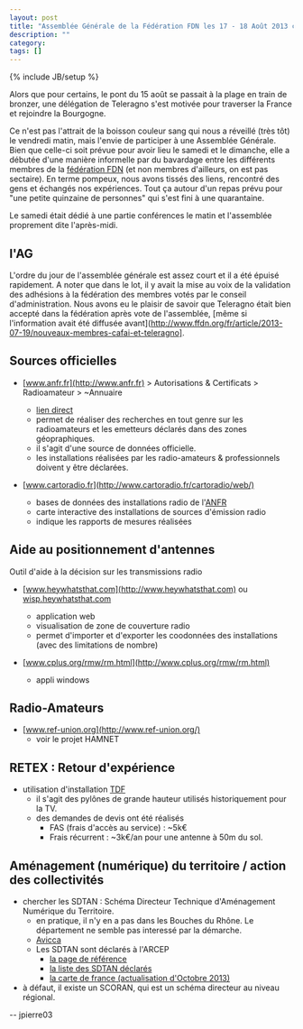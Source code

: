 ```yaml
---
layout: post
title: "Assemblée Générale de la Fédération FDN les 17 - 18 Août 2013 chez Pclight89"
description: ""
category: 
tags: []
---
```

{% include JB/setup %}

Alors que pour certains, le pont du 15 août se passait à la plage en train de bronzer, une délégation de Teleragno s'est motivée pour traverser la France et rejoindre la Bourgogne.

Ce n'est pas l'attrait de la boisson couleur sang qui nous a réveillé (très tôt) le vendredi matin, mais l'envie de participer à une Assemblée Générale.
Bien que celle-ci soit prévue pour avoir lieu le samedi et le dimanche, elle a débutée d'une manière informelle par du bavardage entre les différents membres de la [fédération FDN](http://www.ffdn.org/fr/principes-fondateurs) (et non membres d'ailleurs, on est pas sectaire).
En terme pompeux, nous avons tissés des liens, rencontré des gens et échangés nos expériences.
Tout ça autour d'un repas prévu pour "une petite quinzaine de personnes" qui s'est fini à une quarantaine.

Le samedi était dédié à une partie conférences le matin et l'assemblée proprement dite l'après-midi.
 
## l'AG
 
L'ordre du jour de l'assemblée générale est assez court et il a été épuisé rapidement.
A noter que dans le lot, il y avait la mise au voix de la validation des adhésions à la fédération des membres votés par le conseil d'administration.
Nous avons eu le plaisir de savoir que Teleragno était bien accepté dans la fédération après vote de l'assemblée, [même si l'information avait été diffusée avant](http://www.ffdn.org/fr/article/2013-07-19/nouveaux-membres-cafai-et-teleragno].

## Sources officielles

* [www.anfr.fr](http://www.anfr.fr) > Autorisations & Certificats > Radioamateur > ~Annuaire
	* [lien direct](http://amatpres.anfr.fr/presentation.do?reqCode=annuaire)
	* permet de réaliser des recherches en tout genre sur les radioamateurs et les emetteurs déclarés dans des zones géopraphiques.
	* il s'agit d'une source de données officielle.
	* les installations réalisées par les radio-amateurs & professionnels doivent y être déclarées. 

* [www.cartoradio.fr](http://www.cartoradio.fr/cartoradio/web/)
	* bases de données des installations radio de l'[ANFR](http://www.anfr.fr)
	* carte interactive des installations de sources d'émission radio
	* indique les rapports de mesures réalisées

## Aide au positionnement d'antennes

Outil d'aide à la décision sur les transmissions radio

* [www.heywhatsthat.com](http://www.heywhatsthat.com) ou [wisp.heywhatsthat.com](http://wisp.heywhatsthat.com)
	* application web
	* visualisation de zone de couverture radio
	* permet d'importer et d'exporter les coodonnées des installations (avec des limitations de nombre)
* [www.cplus.org/rmw/rm.html](http://www.cplus.org/rmw/rm.html)

	* appli windows

## Radio-Amateurs

* [www.ref-union.org](http://www.ref-union.org/)
	* voir le projet HAMNET

## RETEX : Retour d'expérience

* utilisation d'installation [TDF](http://www.tdf.fr/)
	* il s'agit des pylônes de grande hauteur utilisés historiquement pour la TV.
	* des demandes de devis ont été réalisés
		* FAS (frais d'accès au service) : ~5k€
		* Frais récurrent : ~3k€/an pour une antenne à 50m du sol.

## Aménagement (numérique) du territoire / action des collectivités

* chercher les SDTAN : Schéma Directeur Technique d'Aménagement Numérique du Territoire.
	* en pratique, il n'y en a pas dans les Bouches du Rhône. Le département ne semble pas interessé par la démarche.
	* [Avicca](http://www.avicca.org/SDTAN,2380.html)
	* Les SDTAN sont déclarés à l'ARCEP
		* [la page de référence](http://www.arcep.fr/index.php?id=11339)
		* [la liste des SDTAN déclarés](http://www.arcep.fr/index.php?id=10463)
		* [la carte de france (actualisation d'Octobre 2013)](http://www.arcep.fr/fileadmin/reprise/dossiers/collectivites/SDTAN/Carte_SDTAN_Octobre_2013_.pdf)
* à défaut, il existe un SCORAN, qui est un schéma directeur au niveau régional.

-- 
jpierre03
